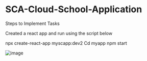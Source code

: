 # SCA-Cloud-School-Application

Steps to Implement Tasks

Created a react app and run using the script below

npx create-react-app myscapp:dev2
Cd myapp
npm start



![image](https://user-images.githubusercontent.com/50354600/161383566-3fe9ca3e-cce4-4ea8-8b5c-4a9ee6176af3.png)
